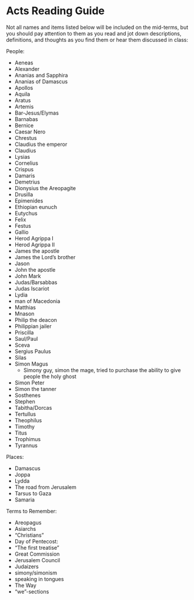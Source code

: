 # Acts Reading Guide

Not all names and items listed below will be included on the mid-terms, but you should pay attention to them as you read and jot down descriptions, definitions, and thoughts as you find them or hear them discussed in class:

People:

- Aeneas
- Alexander
- Ananias and Sapphira
- Ananias of Damascus
- Apollos
- Aquila
- Aratus
- Artemis
- Bar-Jesus/Elymas
- Barnabas
- Bernice
- Caesar Nero
- Chrestus
- Claudius the emperor
- Claudius
- Lysias
- Cornelius
- Crispus
- Damaris
- Demetrius
- Dionysius the Areopagite
- Drusilla
- Epimenides
- Ethiopian eunuch
- Eutychus
- Felix
- Festus
- Gallio
- Herod Agrippa I
- Herod Agrippa II
- James the apostle
- James the Lord’s brother
- Jason
- John the apostle
- John Mark
- Judas/Barsabbas
- Judas Iscariot
- Lydia
- man of Macedonia
- Matthias
- Mnason
- Philip the deacon
- Philippian jailer
- Priscilla
- Saul/Paul
- Sceva
- Sergius Paulus
- Silas
- Simon Magus
  - Simony guy, simon the mage, tried to purchase the ability to give people the holy ghost
- Simon Peter
- Simon the tanner
- Sosthenes
- Stephen
- Tabitha/Dorcas
- Tertullus
- Theophilus
- Timothy
- Titus
- Trophimus
- Tyrannus

Places:

- Damascus
- Joppa
- Lydda
- The road from Jerusalem
- Tarsus to Gaza
- Samaria

Terms to Remember:

- Areopagus
- Asiarchs
- “Christians”
- Day of Pentecost: 
- “The first treatise”
- Great Commission
- Jerusalem Council
- Judaizers
- simony/simonism
- speaking in tongues
- The Way
- “we”-sections
